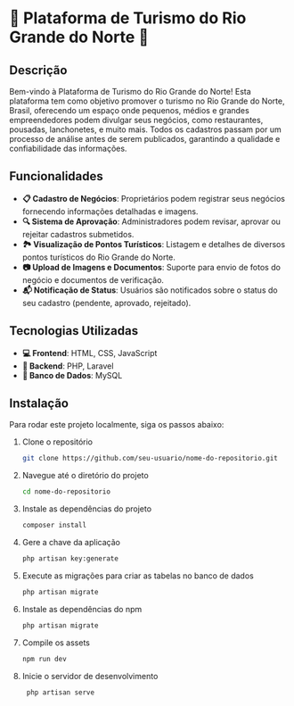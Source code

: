 # 🌟 Plataforma de Turismo do Rio Grande do Norte 🌴

## Descrição
Bem-vindo à Plataforma de Turismo do Rio Grande do Norte! Esta plataforma tem como objetivo promover o turismo no Rio Grande do Norte, Brasil, oferecendo um espaço onde pequenos, médios e grandes empreendedores podem divulgar seus negócios, como restaurantes, pousadas, lanchonetes, e muito mais. Todos os cadastros passam por um processo de análise antes de serem publicados, garantindo a qualidade e confiabilidade das informações.

## Funcionalidades
- **📋 Cadastro de Negócios**: Proprietários podem registrar seus negócios fornecendo informações detalhadas e imagens.
- **🔍 Sistema de Aprovação**: Administradores podem revisar, aprovar ou rejeitar cadastros submetidos.
- **🏞️ Visualização de Pontos Turísticos**: Listagem e detalhes de diversos pontos turísticos do Rio Grande do Norte.
- **📷 Upload de Imagens e Documentos**: Suporte para envio de fotos do negócio e documentos de verificação.
- **📬 Notificação de Status**: Usuários são notificados sobre o status do seu cadastro (pendente, aprovado, rejeitado).

## Tecnologias Utilizadas
- **💻 Frontend**: HTML, CSS, JavaScript
- **🔧 Backend**: PHP, Laravel
- **💾 Banco de Dados**: MySQL

## Instalação
Para rodar este projeto localmente, siga os passos abaixo:

1. Clone o repositório
   ```bash
   git clone https://github.com/seu-usuario/nome-do-repositorio.git

2. Navegue até o diretório do projeto
    ```bash
   cd nome-do-repositorio

3. Instale as dependências do projeto
    ```bash
    composer install

4. Gere a chave da aplicação
     ```bash
     php artisan key:generate
5. Execute as migrações para criar as tabelas no banco de dados
   ```bash
   php artisan migrate

6. Instale as dependências do npm
   ```bash
   php artisan migrate

7. Compile os assets
   ```bash
   npm run dev

8. Inicie o servidor de desenvolvimento
   ```bash
    php artisan serve
